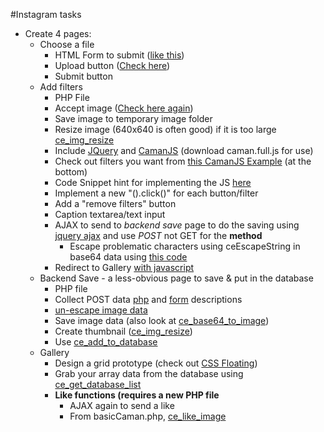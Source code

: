 #Instagram tasks


- Create 4 pages:
	* Choose a file
		+ HTML Form to submit ([like this](http://www.w3schools.com/html/html_forms.asp))
		+ Upload button ([Check here](http://www.w3schools.com/php/php_file_upload.asp))
		+ Submit button
	* Add filters
		+ PHP File
		+ Accept image ([Check here again](http://www.w3schools.com/php/php_file_upload.asp))
		+ Save image to temporary image folder
		+ Resize image (640x640 is often good) if it is too large [ce_img_resize](https://github.com/DesignCodeBuild/basiccamanjs/blob/master/Docs.md#ce_image_resize)
		+ Include [JQuery](https://code.jquery.com/) and [CamanJS](https://github.com/meltingice/CamanJS/tree/36697e053d0b8f3b5cc58fba274b5cd65cb219c2/dist) (download caman.full.js for use)
		+ Check out filters you want from [this CamanJS Example](http://camanjs.com/examples/) (at the bottom)
		+ Code Snippet hint for implementing the JS [here](http://www.jsfiddle.net/6pusyskL/)
		+ Implement a new "().click()" for each button/filter
		+ Add a "remove filters" button
		+ Caption textarea/text input
		+ AJAX to send to *backend save* page to do the saving using [jquery ajax](http://www.w3schools.com/js/js_window_location.asp) and use *POST* not GET for the **method**
			* Escape problematic characters using ceEscapeString in base64 data using [this code](https://github.com/DesignCodeBuild/basiccamanjs/blob/master/escape.js)
		+ Redirect to Gallery [with javascript](http://www.w3schools.com/js/js_window_location.asp)
	* Backend Save - a less-obvious page to save & put in the database
		+ PHP file
		+ Collect POST data [php](http://php.net/manual/en/reserved.variables.post.php) and [form](http://www.w3schools.com/php/php_forms.asp) descriptions
		+ [un-escape image data](https://github.com/DesignCodeBuild/basiccamanjs/blob/master/Docs.md#ce_unescape_string)
		+ Save image data (also look at [ce\_base64\_to\_image](https://github.com/DesignCodeBuild/basiccamanjs/blob/master/Docs.md#ce_base64_to_image))
		+ Create thumbnail ([ce_img_resize](https://github.com/DesignCodeBuild/basiccamanjs/blob/master/Docs.md#ce_image_resize))
		+ Use [ce\_add\_to\_database](https://github.com/DesignCodeBuild/basiccamanjs/blob/master/Docs.md#ce_unescape_string)
	* Gallery
		+ Design a grid prototype (check out [CSS Floating](http://www.w3schools.com/css/css_float.asp))
		+ Grab your array data from the database using [ce\_get\_database\_list](https://github.com/DesignCodeBuild/basiccamanjs/blob/master/Docs.md#ce_get_database_list)
		+ **Like functions (requires a new PHP file**
			* AJAX again to send a like
			* From basicCaman.php, [ce_like_image](https://github.com/DesignCodeBuild/basiccamanjs/blob/master/Docs.md#ce_like_image)
